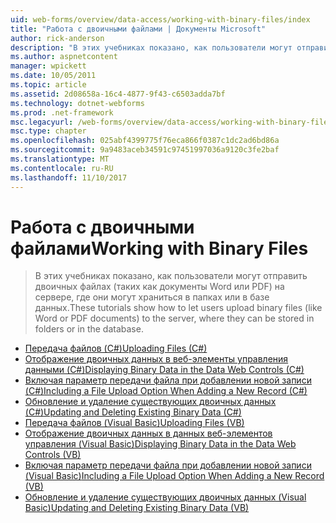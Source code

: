 ```yaml
---
uid: web-forms/overview/data-access/working-with-binary-files/index
title: "Работа с двоичными файлами | Документы Microsoft"
author: rick-anderson
description: "В этих учебниках показано, как пользователи могут отправить двоичных файлах (таких как документы Word или PDF) на сервере, где они могут храниться в папках или в базе данных."
ms.author: aspnetcontent
manager: wpickett
ms.date: 10/05/2011
ms.topic: article
ms.assetid: 2d08658a-16c4-4877-9f43-c6503adda7bf
ms.technology: dotnet-webforms
ms.prod: .net-framework
msc.legacyurl: /web-forms/overview/data-access/working-with-binary-files
msc.type: chapter
ms.openlocfilehash: 025abf4399775f76eca866f0387c1dc2ad6bd86a
ms.sourcegitcommit: 9a9483aceb34591c97451997036a9120c3fe2baf
ms.translationtype: MT
ms.contentlocale: ru-RU
ms.lasthandoff: 11/10/2017
---
```

<a name="working-with-binary-files"></a><span data-ttu-id="0cdb9-103">Работа с двоичными файлами</span><span class="sxs-lookup"><span data-stu-id="0cdb9-103">Working with Binary Files</span></span>
====================
> <span data-ttu-id="0cdb9-104">В этих учебниках показано, как пользователи могут отправить двоичных файлах (таких как документы Word или PDF) на сервере, где они могут храниться в папках или в базе данных.</span><span class="sxs-lookup"><span data-stu-id="0cdb9-104">These tutorials show how to let users upload binary files (like Word or PDF documents) to the server, where they can be stored in folders or in the database.</span></span>


- [<span data-ttu-id="0cdb9-105">Передача файлов (C#)</span><span class="sxs-lookup"><span data-stu-id="0cdb9-105">Uploading Files (C#)</span></span>](uploading-files-cs.md)
- [<span data-ttu-id="0cdb9-106">Отображение двоичных данных в веб-элементы управления данными (C#)</span><span class="sxs-lookup"><span data-stu-id="0cdb9-106">Displaying Binary Data in the Data Web Controls (C#)</span></span>](displaying-binary-data-in-the-data-web-controls-cs.md)
- [<span data-ttu-id="0cdb9-107">Включая параметр передачи файла при добавлении новой записи (C#)</span><span class="sxs-lookup"><span data-stu-id="0cdb9-107">Including a File Upload Option When Adding a New Record (C#)</span></span>](including-a-file-upload-option-when-adding-a-new-record-cs.md)
- [<span data-ttu-id="0cdb9-108">Обновление и удаление существующих двоичных данных (C#)</span><span class="sxs-lookup"><span data-stu-id="0cdb9-108">Updating and Deleting Existing Binary Data (C#)</span></span>](updating-and-deleting-existing-binary-data-cs.md)
- [<span data-ttu-id="0cdb9-109">Передача файлов (Visual Basic)</span><span class="sxs-lookup"><span data-stu-id="0cdb9-109">Uploading Files (VB)</span></span>](uploading-files-vb.md)
- [<span data-ttu-id="0cdb9-110">Отображение двоичных данных в данных веб-элементов управления (Visual Basic)</span><span class="sxs-lookup"><span data-stu-id="0cdb9-110">Displaying Binary Data in the Data Web Controls (VB)</span></span>](displaying-binary-data-in-the-data-web-controls-vb.md)
- [<span data-ttu-id="0cdb9-111">Включая параметр передачи файла при добавлении новой записи (Visual Basic)</span><span class="sxs-lookup"><span data-stu-id="0cdb9-111">Including a File Upload Option When Adding a New Record (VB)</span></span>](including-a-file-upload-option-when-adding-a-new-record-vb.md)
- [<span data-ttu-id="0cdb9-112">Обновление и удаление существующих двоичных данных (Visual Basic)</span><span class="sxs-lookup"><span data-stu-id="0cdb9-112">Updating and Deleting Existing Binary Data (VB)</span></span>](updating-and-deleting-existing-binary-data-vb.md)
